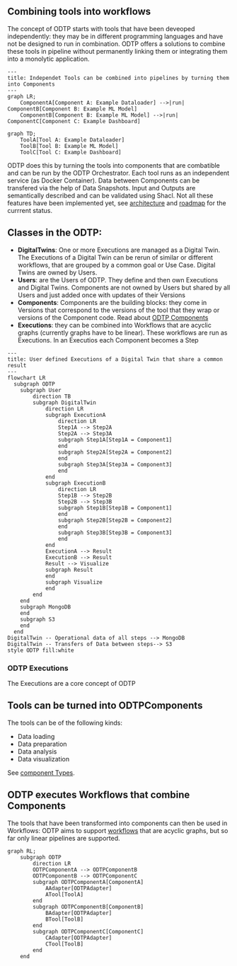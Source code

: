 ## Combining tools into workflows

The concept of ODTP starts with tools that have been deveoped independently: they may be in different programming languages and have not be designed to run in combination. ODTP offers a solutions to combine these tools in pipeline without permanently linking them or integrating them into a monolytic application.

``` mermaid
---
title: Independet Tools can be combined into pipelines by turning them into Components
---
graph LR;
    ComponentA[Component A: Example Dataloader] -->|run| ComponentB[Component B: Example ML Model]
    ComponentB[Component B: Example ML Model] -->|run| ComponentC[Component C: Example Dashboard]
```
``` mermaid
graph TD;
    ToolA[Tool A: Example Dataloader]
    ToolB[Tool B: Example ML Model]
    ToolC[Tool C: Example Dashboard]
```

ODTP does this by turning the tools into components that are combatible and can be run by the ODTP Orchestrator. Each tool runs as an independent service (as Docker Container). Data between Components can be transfered via the help of Data Snapshots. Input and Outputs are semantically described and can be validated using Shacl. Not all these features have been implemented yet, see [architecture](architecture.md) and [roadmap](roadmap.md) for the currrent status.

## Classes in the ODTP:

- **DigitalTwins**: One or more Executions are managed as a Digital Twin. The Executions of a Digital Twin can be rerun of similar or different workflows, that are grouped by a common goal or Use Case. Digital Twins are owned by Users.
- **Users**: are the Users of ODTP. They define and then own Executions and Digital Twins. Components are not owned by Users but shared by all Users and just added once with updates of their Versions
- **Components**: Components are the building blocks: they come in Versions that correspond to the versions of the tool that they wrap or versions of the Component code. Read about [ODTP Components](../components/index.md)
- **Executions**: they can be combined into Workflows that are acyclic graphs (currently graphs have to be linear). These workflows are run as Executions. In an Executios each Component becomes a Step


``` mermaid
---
title: User defined Executions of a Digital Twin that share a common result
---
flowchart LR
  subgraph ODTP
    subgraph User
        direction TB
        subgraph DigitalTwin
            direction LR
            subgraph ExecutionA
                direction LR
                Step1A --> Step2A
                Step2A --> Step3A
                subgraph Step1A[Step1A = Component1]
                end
                subgraph Step2A[Step2A = Component2]
                end
                subgraph Step3A[Step3A = Component3]
                end
            end
            subgraph ExecutionB
                direction LR
                Step1B --> Step2B
                Step2B --> Step3B
                subgraph Step1B[Step1B = Component1]
                end
                subgraph Step2B[Step2B = Component2]
                end
                subgraph Step3B[Step3B = Component3]
                end
            end
            ExecutionA --> Result
            ExecutionB --> Result
            Result --> Visualize
            subgraph Result
            end
            subgraph Visualize
            end
        end
    end
    subgraph MongoDB
    end
    subgraph S3
    end
  end
DigitalTwin -- Operational data of all steps --> MongoDB
DigitalTwin -- Transfers of Data between steps--> S3
style ODTP fill:white
```

### ODTP Executions

The Executions are a core concept of ODTP

## Tools can be turned into ODTPComponents

The tools can be of the following kinds:

- Data loading
- Data preparation
- Data analysis
- Data visualization

See [component Types](../components/types.md).

## ODTP executes Workflows that combine Components

The tools that have been transformed into components can then be used in Workflows: ODTP aims to support [workflows](../workflows/index.md) that are acyclic graphs, but so far only linear pipelines are supported.

``` mermaid
graph RL;
    subgraph ODTP
        direction LR
        ODTPComponentA --> ODTPComponentB
        ODTPComponentB --> ODTPComponentC
        subgraph ODTPComponentA[ComponentA]
            AAdapter[ODTPAdapter]
            ATool[ToolA]
        end
        subgraph ODTPComponentB[ComponentB]
            BAdapter[ODTPAdapter]
            BTool[ToolB]
        end
        subgraph ODTPComponentC[ComponentC]
            CAdapter[ODTPAdapter]
            CTool[ToolB]
        end
    end
```
